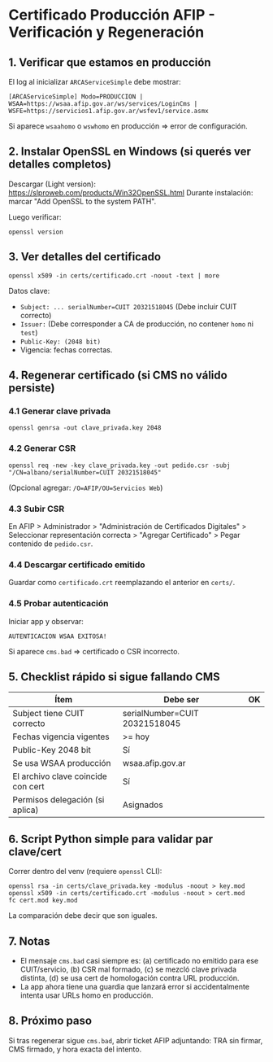 # Certificado Producción AFIP - Verificación y Regeneración

## 1. Verificar que estamos en producción
El log al inicializar `ARCAServiceSimple` debe mostrar:
```
[ARCAServiceSimple] Modo=PRODUCCION | WSAA=https://wsaa.afip.gov.ar/ws/services/LoginCms | WSFE=https://servicios1.afip.gov.ar/wsfev1/service.asmx
```
Si aparece `wsaahomo` o `wswhomo` en producción => error de configuración.

## 2. Instalar OpenSSL en Windows (si querés ver detalles completos)
Descargar (Light version): https://slproweb.com/products/Win32OpenSSL.html
Durante instalación: marcar "Add OpenSSL to the system PATH".

Luego verificar:
```
openssl version
```

## 3. Ver detalles del certificado
```
openssl x509 -in certs/certificado.crt -noout -text | more
```
Datos clave:
- `Subject: ... serialNumber=CUIT 20321518045`  (Debe incluir CUIT correcto)
- `Issuer:` (Debe corresponder a CA de producción, no contener `homo` ni `test`)
- `Public-Key: (2048 bit)`
- Vigencia: fechas correctas.

## 4. Regenerar certificado (si CMS no válido persiste)
### 4.1 Generar clave privada
```
openssl genrsa -out clave_privada.key 2048
```
### 4.2 Generar CSR
```
openssl req -new -key clave_privada.key -out pedido.csr -subj "/CN=albano/serialNumber=CUIT 20321518045"
```
(Opcional agregar: `/O=AFIP/OU=Servicios Web`)

### 4.3 Subir CSR
En AFIP > Administrador > "Administración de Certificados Digitales" > Seleccionar representación correcta > "Agregar Certificado" > Pegar contenido de `pedido.csr`.

### 4.4 Descargar certificado emitido
Guardar como `certificado.crt` reemplazando el anterior en `certs/`.

### 4.5 Probar autenticación
Iniciar app y observar:
```
AUTENTICACION WSAA EXITOSA!
```
Si aparece `cms.bad` => certificado o CSR incorrecto.

## 5. Checklist rápido si sigue fallando CMS
| Ítem | Debe ser | OK |
|------|----------|----|
| Subject tiene CUIT correcto | serialNumber=CUIT 20321518045 | |
| Fechas vigencia vigentes | >= hoy | |
| Public-Key 2048 bit | Sí | |
| Se usa WSAA producción | wsaa.afip.gov.ar | |
| El archivo clave coincide con cert | Sí | |
| Permisos delegación (si aplica) | Asignados | |

## 6. Script Python simple para validar par clave/cert
Correr dentro del venv (requiere `openssl` CLI):
```
openssl rsa -in certs/clave_privada.key -modulus -noout > key.mod
openssl x509 -in certs/certificado.crt -modulus -noout > cert.mod
fc cert.mod key.mod
```
La comparación debe decir que son iguales.

## 7. Notas
- El mensaje `cms.bad` casi siempre es: (a) certificado no emitido para ese CUIT/servicio, (b) CSR mal formado, (c) se mezcló clave privada distinta, (d) se usa cert de homologación contra URL producción.
- La app ahora tiene una guardia que lanzará error si accidentalmente intenta usar URLs homo en producción.

## 8. Próximo paso
Si tras regenerar sigue `cms.bad`, abrir ticket AFIP adjuntando: TRA sin firmar, CMS firmado, y hora exacta del intento.
